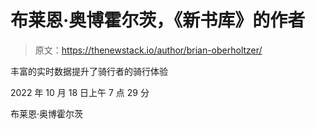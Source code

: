 # 布莱恩·奥博霍尔茨，《新书库》的作者

> 原文：<https://thenewstack.io/author/brian-oberholtzer/>

丰富的实时数据提升了骑行者的骑行体验

2022 年 10 月 18 日上午 7 点 29 分

布莱恩·奥博霍尔茨